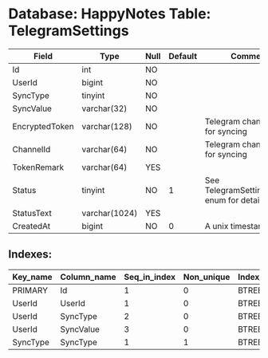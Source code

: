 # Database: HappyNotes Table: TelegramSettings

 Field          | Type          | Null | Default | Comment
----------------|---------------|------|---------|---------------------------------------------
 Id             | int           | NO   |         |
 UserId         | bigint        | NO   |         |
 SyncType       | tinyint       | NO   |         |
 SyncValue      | varchar(32)   | NO   |         |
 EncryptedToken | varchar(128)  | NO   |         | Telegram channel ID for syncing
 ChannelId      | varchar(64)   | NO   |         | Telegram channel ID for syncing
 TokenRemark    | varchar(64)   | YES  |         |
 Status         | tinyint       | NO   | 1       | See TelegramSettingsStatus enum for details
 StatusText     | varchar(1024) | YES  |         |
 CreatedAt      | bigint        | NO   | 0       | A unix timestamp

## Indexes: 

 Key_name | Column_name | Seq_in_index | Non_unique | Index_type | Visible
----------|-------------|--------------|------------|------------|---------
 PRIMARY  | Id          |            1 |          0 | BTREE      | YES
 UserId   | UserId      |            1 |          0 | BTREE      | YES
 UserId   | SyncType    |            2 |          0 | BTREE      | YES
 UserId   | SyncValue   |            3 |          0 | BTREE      | YES
 SyncType | SyncType    |            1 |          1 | BTREE      | YES
